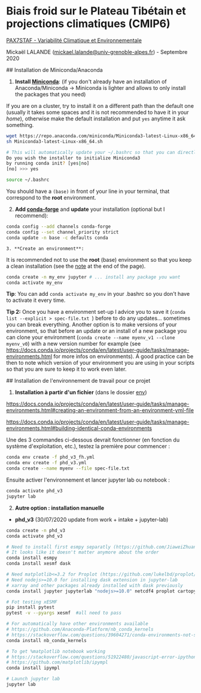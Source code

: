 # Biais froid sur le Plateau Tibétain et projections climatiques (CMIP6)

[PAX7STAF - Variabilité Climatique et Environnementale](https://chamilo.univ-grenoble-alpes.fr/courses/PAX7STAF/index.php?id_session=0)

Mickaël LALANDE (mickael.lalande@univ-grenoble-alpes.fr) - Septembre 2020

## Installation de Miniconda/Anaconda

1. **Install [Miniconda](https://docs.conda.io/en/latest/miniconda.html)**:
   (if you don't already have an installation of Anaconda/Miniconda -> Miniconda is lighter and allows to only install the packages that you need)

If you are on a cluster, try to install it on a different path than the default one (usually it takes some spaces and it is not recommended to have it in your *home*), otherwise make the default installation and put `yes` anytime it ask something.

```bash
wget https://repo.anaconda.com/miniconda/Miniconda3-latest-Linux-x86_64.sh 
sh Miniconda3-latest-Linux-x86_64.sh 

# This will automatically update your ~/.bashrc so that you can directly have conda in your path
Do you wish the installer to initialize Miniconda3
by running conda init? [yes|no]
[no] >>> yes

source ~/.bashrc  
```

You should have a `(base)` in front of your line in your terminal, that correspond to the **root** environment.

2.  **Add [conda-forge](https://conda-forge.org/docs/user/introduction.html)** and **update** your installation (optional but I recommend):  

```bash
conda config --add channels conda-forge  
conda config --set channel_priority strict  
conda update -n base -c defaults conda  
```

    3. **Create an environment**:

It is recommended not to use the **root** (base) environment so that you keep a clean installation (see the [note](https://conda-forge.org/docs/user/introduction.html) at the end of the page). 

```bash
conda create -n my_env jupyter # ... install any package you want
conda activate my_env
```

**Tip**: You can add `conda activate my_env` in your .bashrc so you don't have to activate it every time.

**Tip 2:** Once you have a environment set-up I advice you to save it (`conda list --explicit > spec-file.txt `) before to do any updates... sometimes you can break everything. Another option is to make versions of your environment, so that before an update or an install of a new package you can clone your environment (`conda create --name myenv_v1 --clone myenv_v0`) with a new version number for example (see https://docs.conda.io/projects/conda/en/latest/user-guide/tasks/manage-environments.html for more infos on environments). A good practice can be then to note which version of your environment you are using in your scripts so that you are sure to keep it to work even later.



## Installation de l'environnement de travail pour ce projet

1. **Installation à partir d'un fichier** (dans le dossier [env](env))

https://docs.conda.io/projects/conda/en/latest/user-guide/tasks/manage-environments.html#creating-an-environment-from-an-environment-yml-file

https://docs.conda.io/projects/conda/en/latest/user-guide/tasks/manage-environments.html#building-identical-conda-environments

Une des 3 commandes ci-dessous devrait fonctionner (en fonction du système d'exploitation, etc.), testez la première pour commencer :

```bash
conda env create -f phd_v3_fh.yml
conda env create -f phd_v3.yml
conda create --name myenv --file spec-file.txt
```

Ensuite activer l'environnement et lancer jupyter lab ou notebook :
```bash
conda activate phd_v3
jupyter lab
```


2. **Autre option : installation manuelle**

- **phd_v3** (30/07/2020 update from work + intake + jupyter-lab)

```bash
conda create -n phd_v3
conda activate phd_v3

# Need to install first esmpy separatly (https://github.com/JiaweiZhuang/xESMF/issues/47#issuecomment-582421822)
# It looks like it doesn't matter anymore about the order
conda install esmpy
conda install xesmf dask

# Need matplotlib<=3.2 for Proplot (https://github.com/lukelbd/proplot/issues/210)
# Need nodejs>=10.0 for installing dask extension in jupyter-lab
# xarray and other packages already installed with dask previously
conda install jupyter jupyterlab "nodejs>=10.0" netcdf4 proplot cartopy "matplotlib<=3.2" intake-esm python-graphviz nbresuse nc-time-axis

# Fot testing xESMF
pip install pytest  
pytest -v --pyargs xesmf  #all need to pass

# For automatically have other environments available
# https://github.com/Anaconda-Platform/nb_conda_kernels
# https://stackoverflow.com/questions/39604271/conda-environments-not-showing-up-in-jupyter-notebook
conda install nb_conda_kernels

# To get %matplotlib notebook working
# https://stackoverflow.com/questions/51922480/javascript-error-ipython-is-not-defined-in-jupyterlab
# https://github.com/matplotlib/ipympl
conda install ipympl

# Launch jupyter lab
jupyter lab

```